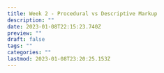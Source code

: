 ```yaml
---
title: Week 2 - Procedural vs Descriptive Markup
description: ""
date: 2023-01-08T22:15:23.740Z
preview: ""
draft: false
tags: ""
categories: ""
lastmod: 2023-01-08T23:20:25.153Z
---
```

